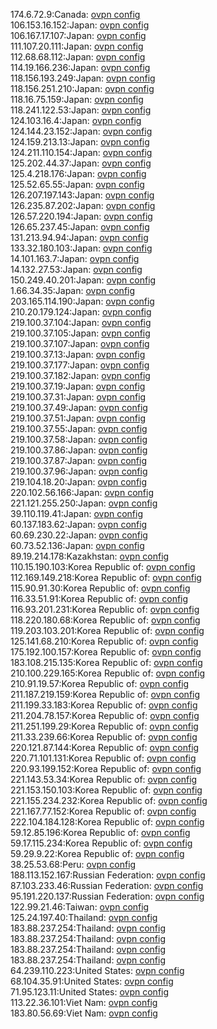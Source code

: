 174.6.72.9:Canada: [ovpn config](vpn/174_6_72_9.ovpn)  
106.153.16.152:Japan: [ovpn config](vpn/106_153_16_152.ovpn)  
106.167.17.107:Japan: [ovpn config](vpn/106_167_17_107.ovpn)  
111.107.20.111:Japan: [ovpn config](vpn/111_107_20_111.ovpn)  
112.68.68.112:Japan: [ovpn config](vpn/112_68_68_112.ovpn)  
114.19.166.236:Japan: [ovpn config](vpn/114_19_166_236.ovpn)  
118.156.193.249:Japan: [ovpn config](vpn/118_156_193_249.ovpn)  
118.156.251.210:Japan: [ovpn config](vpn/118_156_251_210.ovpn)  
118.16.75.159:Japan: [ovpn config](vpn/118_16_75_159.ovpn)  
118.241.122.53:Japan: [ovpn config](vpn/118_241_122_53.ovpn)  
124.103.16.4:Japan: [ovpn config](vpn/124_103_16_4.ovpn)  
124.144.23.152:Japan: [ovpn config](vpn/124_144_23_152.ovpn)  
124.159.213.13:Japan: [ovpn config](vpn/124_159_213_13.ovpn)  
124.211.110.154:Japan: [ovpn config](vpn/124_211_110_154.ovpn)  
125.202.44.37:Japan: [ovpn config](vpn/125_202_44_37.ovpn)  
125.4.218.176:Japan: [ovpn config](vpn/125_4_218_176.ovpn)  
125.52.65.55:Japan: [ovpn config](vpn/125_52_65_55.ovpn)  
126.207.197.143:Japan: [ovpn config](vpn/126_207_197_143.ovpn)  
126.235.87.202:Japan: [ovpn config](vpn/126_235_87_202.ovpn)  
126.57.220.194:Japan: [ovpn config](vpn/126_57_220_194.ovpn)  
126.65.237.45:Japan: [ovpn config](vpn/126_65_237_45.ovpn)  
131.213.94.94:Japan: [ovpn config](vpn/131_213_94_94.ovpn)  
133.32.180.103:Japan: [ovpn config](vpn/133_32_180_103.ovpn)  
14.101.163.7:Japan: [ovpn config](vpn/14_101_163_7.ovpn)  
14.132.27.53:Japan: [ovpn config](vpn/14_132_27_53.ovpn)  
150.249.40.201:Japan: [ovpn config](vpn/150_249_40_201.ovpn)  
1.66.34.35:Japan: [ovpn config](vpn/1_66_34_35.ovpn)  
203.165.114.190:Japan: [ovpn config](vpn/203_165_114_190.ovpn)  
210.20.179.124:Japan: [ovpn config](vpn/210_20_179_124.ovpn)  
219.100.37.104:Japan: [ovpn config](vpn/219_100_37_104.ovpn)  
219.100.37.105:Japan: [ovpn config](vpn/219_100_37_105.ovpn)  
219.100.37.107:Japan: [ovpn config](vpn/219_100_37_107.ovpn)  
219.100.37.13:Japan: [ovpn config](vpn/219_100_37_13.ovpn)  
219.100.37.177:Japan: [ovpn config](vpn/219_100_37_177.ovpn)  
219.100.37.182:Japan: [ovpn config](vpn/219_100_37_182.ovpn)  
219.100.37.19:Japan: [ovpn config](vpn/219_100_37_19.ovpn)  
219.100.37.31:Japan: [ovpn config](vpn/219_100_37_31.ovpn)  
219.100.37.49:Japan: [ovpn config](vpn/219_100_37_49.ovpn)  
219.100.37.51:Japan: [ovpn config](vpn/219_100_37_51.ovpn)  
219.100.37.55:Japan: [ovpn config](vpn/219_100_37_55.ovpn)  
219.100.37.58:Japan: [ovpn config](vpn/219_100_37_58.ovpn)  
219.100.37.86:Japan: [ovpn config](vpn/219_100_37_86.ovpn)  
219.100.37.87:Japan: [ovpn config](vpn/219_100_37_87.ovpn)  
219.100.37.96:Japan: [ovpn config](vpn/219_100_37_96.ovpn)  
219.104.18.20:Japan: [ovpn config](vpn/219_104_18_20.ovpn)  
220.102.56.166:Japan: [ovpn config](vpn/220_102_56_166.ovpn)  
221.121.255.250:Japan: [ovpn config](vpn/221_121_255_250.ovpn)  
39.110.119.41:Japan: [ovpn config](vpn/39_110_119_41.ovpn)  
60.137.183.62:Japan: [ovpn config](vpn/60_137_183_62.ovpn)  
60.69.230.22:Japan: [ovpn config](vpn/60_69_230_22.ovpn)  
60.73.52.136:Japan: [ovpn config](vpn/60_73_52_136.ovpn)  
89.19.214.178:Kazakhstan: [ovpn config](vpn/89_19_214_178.ovpn)  
110.15.190.103:Korea Republic of: [ovpn config](vpn/110_15_190_103.ovpn)  
112.169.149.218:Korea Republic of: [ovpn config](vpn/112_169_149_218.ovpn)  
115.90.91.30:Korea Republic of: [ovpn config](vpn/115_90_91_30.ovpn)  
116.33.51.91:Korea Republic of: [ovpn config](vpn/116_33_51_91.ovpn)  
116.93.201.231:Korea Republic of: [ovpn config](vpn/116_93_201_231.ovpn)  
118.220.180.68:Korea Republic of: [ovpn config](vpn/118_220_180_68.ovpn)  
119.203.103.201:Korea Republic of: [ovpn config](vpn/119_203_103_201.ovpn)  
125.141.68.210:Korea Republic of: [ovpn config](vpn/125_141_68_210.ovpn)  
175.192.100.157:Korea Republic of: [ovpn config](vpn/175_192_100_157.ovpn)  
183.108.215.135:Korea Republic of: [ovpn config](vpn/183_108_215_135.ovpn)  
210.100.229.165:Korea Republic of: [ovpn config](vpn/210_100_229_165.ovpn)  
210.91.19.57:Korea Republic of: [ovpn config](vpn/210_91_19_57.ovpn)  
211.187.219.159:Korea Republic of: [ovpn config](vpn/211_187_219_159.ovpn)  
211.199.33.183:Korea Republic of: [ovpn config](vpn/211_199_33_183.ovpn)  
211.204.78.157:Korea Republic of: [ovpn config](vpn/211_204_78_157.ovpn)  
211.251.199.29:Korea Republic of: [ovpn config](vpn/211_251_199_29.ovpn)  
211.33.239.66:Korea Republic of: [ovpn config](vpn/211_33_239_66.ovpn)  
220.121.87.144:Korea Republic of: [ovpn config](vpn/220_121_87_144.ovpn)  
220.71.101.131:Korea Republic of: [ovpn config](vpn/220_71_101_131.ovpn)  
220.93.199.152:Korea Republic of: [ovpn config](vpn/220_93_199_152.ovpn)  
221.143.53.34:Korea Republic of: [ovpn config](vpn/221_143_53_34.ovpn)  
221.153.150.103:Korea Republic of: [ovpn config](vpn/221_153_150_103.ovpn)  
221.155.234.232:Korea Republic of: [ovpn config](vpn/221_155_234_232.ovpn)  
221.167.77.152:Korea Republic of: [ovpn config](vpn/221_167_77_152.ovpn)  
222.104.184.128:Korea Republic of: [ovpn config](vpn/222_104_184_128.ovpn)  
59.12.85.196:Korea Republic of: [ovpn config](vpn/59_12_85_196.ovpn)  
59.17.115.234:Korea Republic of: [ovpn config](vpn/59_17_115_234.ovpn)  
59.29.9.22:Korea Republic of: [ovpn config](vpn/59_29_9_22.ovpn)  
38.25.53.68:Peru: [ovpn config](vpn/38_25_53_68.ovpn)  
188.113.152.167:Russian Federation: [ovpn config](vpn/188_113_152_167.ovpn)  
87.103.233.46:Russian Federation: [ovpn config](vpn/87_103_233_46.ovpn)  
95.191.220.137:Russian Federation: [ovpn config](vpn/95_191_220_137.ovpn)  
122.99.21.46:Taiwan: [ovpn config](vpn/122_99_21_46.ovpn)  
125.24.197.40:Thailand: [ovpn config](vpn/125_24_197_40.ovpn)  
183.88.237.254:Thailand: [ovpn config](vpn/183_88_237_254.ovpn)  
183.88.237.254:Thailand: [ovpn config](vpn/183_88_237_254.ovpn)  
183.88.237.254:Thailand: [ovpn config](vpn/183_88_237_254.ovpn)  
183.88.237.254:Thailand: [ovpn config](vpn/183_88_237_254.ovpn)  
64.239.110.223:United States: [ovpn config](vpn/64_239_110_223.ovpn)  
68.104.35.91:United States: [ovpn config](vpn/68_104_35_91.ovpn)  
71.95.123.11:United States: [ovpn config](vpn/71_95_123_11.ovpn)  
113.22.36.101:Viet Nam: [ovpn config](vpn/113_22_36_101.ovpn)  
183.80.56.69:Viet Nam: [ovpn config](vpn/183_80_56_69.ovpn)  
